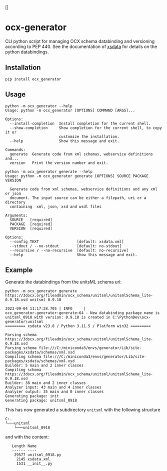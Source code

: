 []
# ocx-generator
CLI python script for managing OCX schema databinding and versioning according to PEP 440.
See the documentation of [xsdata](https://xsdata.readthedocs.io/en/latest/) for details on the python databindings.

## Installation

    pip install ocx_generator

## Usage
    python -m ocx_generator --help
    Usage: python -m ocx_generator [OPTIONS] COMMAND [ARGS]...
    
    Options:
      --install-completion  Install completion for the current shell.
      --show-completion     Show completion for the current shell, to copy it or
                            customize the installation.
      --help                Show this message and exit.
    
    Commands:
      generate  Generate code from xml schemas, webservice definitions and...
      version   Print the version number and exit.
    
    python -m ocx_generator generate --help
    Usage: python -m ocx_generator generate [OPTIONS] SOURCE PACKAGE VERSION
    
      Generate code from xml schemas, webservice definitions and any xml or json
      document. The input source can be either a filepath, uri or a directory
      containing  xml, json, xsd and wsdl files
    
    Arguments:
      SOURCE   [required]
      PACKAGE  [required]
      VERSION  [required]
    
    Options:
      --config TEXT                 [default: xsdata.xml]
      --stdout / --no-stdout        [default: no-stdout]
      --recursive / --no-recursive  [default: no-recursive]
      --help                        Show this message and exit.

## Example    
Generate the databindings from the unitsML schema url:

    python -m ocx_generator generate https://3docx.org/fileadmin/ocx_schema/unitsml/unitsmlSchema_lite-0.9.18.xsd unitsml 0.9.18

    2023-09-04 11:17:28.705 | INFO     | ocx_generator.generator:generate:64 - New databinding package name is unitsml_0918 with version: 0.9.18 is created in C:\PythonDev\ocx-generator\unitsml
    ========= xsdata v23.8 / Python 3.11.5 / Platform win32 =========
    
    Parsing schema https://3docx.org/fileadmin/ocx_schema/unitsml/unitsmlSchema_lite-0.9.18.xsd
    Parsing schema file:///C:/miniconda3/envs/generator/Lib/site-packages/xsdata/schemas/xml.xsd
    Compiling schema file:///C:/miniconda3/envs/generator/Lib/site-packages/xsdata/schemas/xml.xsd
    Builder: 5 main and 2 inner classes
    Compiling schema https://3docx.org/fileadmin/ocx_schema/unitsml/unitsmlSchema_lite-0.9.18.xsd
    Builder: 38 main and 2 inner classes
    Analyzer input: 43 main and 4 inner classes
    Analyzer output: 35 main and 0 inner classes
    Generating package: init
    Generating package: unitsml_0918

This has now generated a subdirectory ``unitsml``  with the following structure


    C:. 
    └───unitsml                                
        └───unitsml_0918     
and with the content:

       Length Name
       ------ ----
        29577 unitsml_0918.py
         2145 xsdata.xml
         1531 __init__.py
    


    

